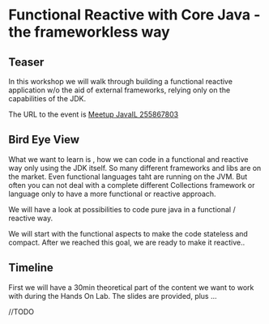 # Functional Reactive with Core Java - the frameworkless way

## Teaser
In this workshop we will walk through building a 
functional reactive application w/o the aid of external frameworks, 
relying only on the capabilities of the JDK. 

The URL to the event is [Meetup JavaIL 255867803](https://www.meetup.com/de-DE/JavaIL/events/255867803/)

## Bird Eye View
What we want to learn is , how we can code in a functional and reactive way 
only using the JDK itself. So many different frameworks and libs are on the market.
Even functional languages taht are running on the JVM. But often you can not 
deal with a complete different Collections framework or language only to 
have a more functional or reactive approach.

We will have a look at possibilities to code pure java in a functional / reactive way.

We will start with the functional aspects to make the code 
stateless and compact. After we reached this goal, we are ready to make it reactive..


## Timeline

First we will have a 30min theoretical part of the 
content we want to work with during the Hands On Lab.
The slides are provided, plus ... 

//TODO

